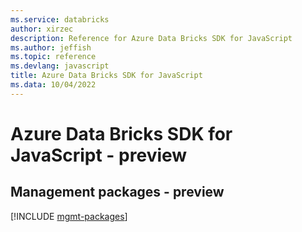 ```yaml
---
ms.service: databricks
author: xirzec
description: Reference for Azure Data Bricks SDK for JavaScript
ms.author: jeffish
ms.topic: reference
ms.devlang: javascript
title: Azure Data Bricks SDK for JavaScript
ms.data: 10/04/2022
---
```

# Azure Data Bricks SDK for JavaScript - preview

## Management packages - preview
[!INCLUDE [mgmt-packages](data-bricks-mgmt-index.md)]